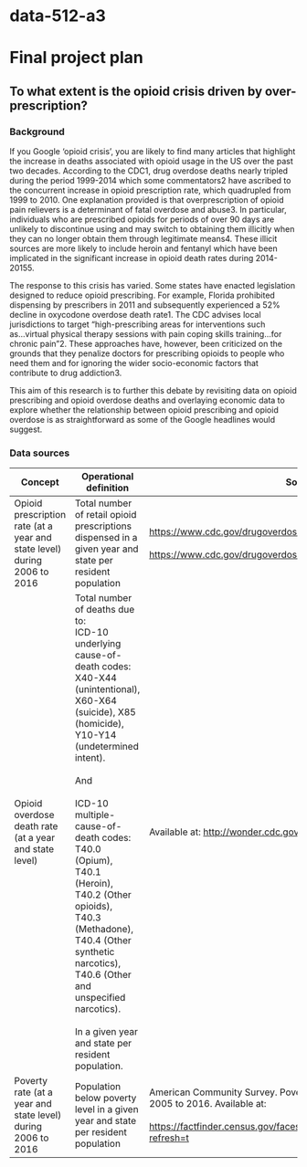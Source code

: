 # data-512-a3 <br> 
# Final project plan <br> 

## To what extent is the opioid crisis driven by over-prescription? <br> 

### Background <br>
If you Google ‘opioid crisis’, you are likely to find many articles that highlight the increase in deaths associated with opioid usage in the US over the past two decades.   According to the CDC1, drug overdose deaths nearly tripled during the period 1999-2014 which some commentators2 have ascribed to the concurrent increase in opioid prescription rate, which quadrupled from 1999 to 2010.   One explanation provided is that overprescription of opioid pain relievers is a determinant of fatal overdose and abuse3.  In particular, individuals who are prescribed opioids for periods of over 90 days are unlikely to discontinue using and may switch to obtaining them illicitly when they can no longer obtain them through legitimate means4.   These illicit sources are more likely to include heroin and fentanyl which have been implicated in the significant increase in opioid death rates during 2014-20155. <br> 

The response to this crisis has varied.  Some states have enacted legislation designed to reduce opioid prescribing.  For example, Florida prohibited dispensing by prescribers in 2011 and subsequently experienced a 52% decline in oxycodone overdose death rate1.  The CDC advises local jurisdictions to target “high-prescribing areas for interventions such as...virtual physical therapy sessions with pain coping skills training...for chronic pain”2.  These approaches have, however, been criticized on the grounds that they penalize doctors for prescribing opioids to people who need them and for ignoring the wider socio-economic factors that contribute to drug addiction3. <br> 

This aim of this research is to further this debate by revisiting data on opioid prescribing and opioid overdose deaths and overlaying economic data to explore whether the relationship between opioid prescribing and opioid overdose is as straightforward as some of the Google headlines would suggest. <br> 

### Data sources <br> 

| Concept | Operational definition | Source |
| --- | ---| --- |
| Opioid prescription rate (at a year and state level) during 2006 to 2016 | Total number of retail opioid prescriptions dispensed in a given year and state per resident population | https://www.cdc.gov/drugoverdose/maps/rxstate2006.html <br><br> https://www.cdc.gov/drugoverdose/maps/rxstate2007.html | 
| Opioid overdose death rate (at a year and state level) | Total number of deaths due to:<br> ICD-10 underlying cause-of-death codes: X40-X44 (unintentional), X60-X64 (suicide), X85 (homicide), Y10-Y14 (undetermined intent). <br> <br>  And <br><br> ICD-10 multiple-cause-of-death codes:  T40.0 (Opium), T40.1 (Heroin), T40.2 (Other opioids), T40.3 (Methadone), T40.4 (Other synthetic narcotics), T40.6 (Other and unspecified narcotics).<br><br> In a given year and state per resident population. | Available at:  http://wonder.cdc.gov. | 
| Poverty rate (at a year and state level) during 2006 to 2016  | Population below poverty level in a given year and state per resident population | American Community Survey.  Poverty Status In The Past 12 Months. 2005 to 2016.  Available at: <br> <br> https://factfinder.census.gov/faces/nav/jsf/pages/searchresults.xhtml?refresh=t



